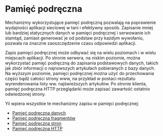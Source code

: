 Pamięć podręczna
================

Mechanizmy wykorzystujące pamięć podręczną pozwalają na poprawienie wydajności aplikacji sieciowej w tani i efektywny sposób. 
Zapisanie mniej lub bardziej statycznych danych w pamięci podręcznej i serwowanie ich stamtąd, zamiast generować je od podstaw przy każdym 
wywołaniu, pozwala na znaczne zaoszczędzenie czasu odpowiedzi aplikacji.

Zapis pamięci podręcznej może odbywać się na wielu poziomach i w wielu miejscach aplikacji. Po stronie serwera, na niskim poziomie, 
można wykorzystać pamięć podręczną do zapisania podstawowych danych, takich jak zbiór informacji o najnowszych artykułach pobieranych z bazy danych. 
Na wyższym poziomie, pamięci podręcznej można użyć do przechowania części bądź całości strony www, na przykład w postaci rezultatu wyrenderowania 
listy ww. najświeższych artykułów. Po stronie klienta, pamięć podręczna HTTP przeglądarki może zapisać zawartość ostatnio odwiedzonej strony.

Yii wpiera wszystkie te mechanizmy zapisu w pamięci podręcznej:

* [Pamięć podręczna danych](caching-data.md)
* [Pamięć podręczna fragmentów](caching-fragment.md)
* [Pamięć podręczna stron](caching-page.md)
* [Pamięć podręczna HTTP](caching-http.md)
